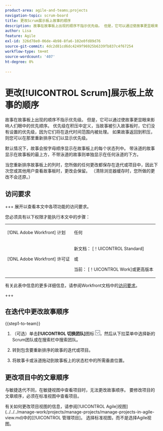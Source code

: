 ```yaml
---
product-area: agile-and-teams;projects
navigation-topic: scrum-board
title: 更改Scrum展示板上故事的顺序
description: 故事在故事板上出现的顺序不指示优先级。 但是，它可以通过使故事更显眼来影响人们眼中的优先顺序。 默认情况下，故事会按字母顺序显示在故事板上的每个[!UICONTROL 状态]列中。
author: Lisa
feature: Agile
exl-id: 326d78e0-06de-4b98-8fa6-102e0fd89d76
source-git-commit: 4dc2d81cd6dc4249f96925b6339fb837c4f67254
workflow-type: tm+mt
source-wordcount: '407'
ht-degree: 0%

---
```


# 更改[!UICONTROL Scrum]展示板上故事的顺序

故事在故事板上出现的顺序不指示优先级。 但是，它可以通过使故事更显眼来影响人们眼中的优先顺序。 优先级在积压中定义，当故事被引入故事板时，它们没有设置的优先级，因为它们将在迭代时间范围内被处理。 如果故事返回到积压，则您可以在那里重新排序它们以显示优先级。

默认情况下，故事会按字母顺序显示在故事板上的每个状态列中。 带泳道的故事显示在故事板的最上方，不带泳道的故事则单独显示在任何泳道的下方。

当您重新排序故事板上的列时，您所做的任何更改都保存在迭代或项目中，因此下次您或其他用户查看故事板时，更改会保留。 （清除浏览器缓存时，您所做的更改不会还原。）

## 访问要求

+++ 展开以查看本文中各项功能的访问要求。

您必须具有以下权限才能执行本文中的步骤：

<table style="table-layout:auto"> 
 <tbody> 
  <tr> 
   <td role="rowheader">[!DNL Adobe Workfront] 计划</td> 
   <td> <p>任何</p> </td> 
  </tr> 
  <tr> 
   <td role="rowheader">[!DNL Adobe Workfront] 许可证</td> 
   <td> <p>新文档： [！UICONTROL Standard]</p> 
   或
   <p>当前： [！UICONTROL Work]或更高版本</p> </td> 
  </tr>
 </tbody> 
</table>

有关此表中信息的更多详细信息，请参阅Workfront文档中的[访问要求](/help/quicksilver/administration-and-setup/add-users/access-levels-and-object-permissions/access-level-requirements-in-documentation.md)。

+++

## 在迭代中更改故事顺序

{{step1-to-team}}

1. （可选）单击&#x200B;**[!UICONTROL 切换团队]**&#x200B;图标![切换团队图标](assets/switch-team-icon.png)，然后从下拉菜单中选择新的Scrum团队或在搜索栏中搜索团队。

1. 转到包含要重新排序的故事的迭代或项目。
1. 将故事卡或泳道拖动到故事板上的状态栏中的所需垂直位置。

## 更改项目中的文章顺序

与敏捷迭代不同，在敏捷视图中查看项目时，无法更改故事顺序。 要修改项目的文章顺序，必须在标准视图中查看项目。

有关如何更改项目视图的信息，请参阅[!UICONTROL Agile]视图](../../../manage-work/projects/manage-projects/manage-projects-in-agile-view.md)中的[[!UICONTROL 管理项目]。 选择标准视图，而不是选择Agile视图。

